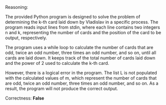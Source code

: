 Reasoning:

The provided Python program is designed to solve the problem of determining the k-th card laid down by Vladislav in a specific process. The program reads input lines from stdin, where each line contains two integers n and k, representing the number of cards and the position of the card to be output, respectively.

The program uses a while loop to calculate the number of cards that are odd, twice an odd number, three times an odd number, and so on, until all cards are laid down. It keeps track of the total number of cards laid down and the power of 2 used to calculate the k-th card.

However, there is a logical error in the program. The list L is not populated with the calculated values of m, which represent the number of cards that are odd, twice an odd number, three times an odd number, and so on. As a result, the program will not produce the correct output.

Correctness: **False**